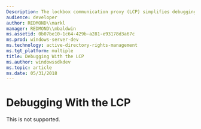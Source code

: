 ```yaml
---
Description: The lockbox communication proxy (LCP) simplifies debugging by allowing a developer to run an application in debug mode.
audience: developer
author: REDMOND\\markl
manager: REDMOND\\mbaldwin
ms.assetid: 0b07be10-1c64-429b-a281-e93178d3a67c
ms.prod: windows-server-dev
ms.technology: active-directory-rights-management
ms.tgt_platform: multiple
title: Debugging With the LCP
ms.author: windowssdkdev
ms.topic: article
ms.date: 05/31/2018
---
```


# Debugging With the LCP

This is not supported.

 

 



